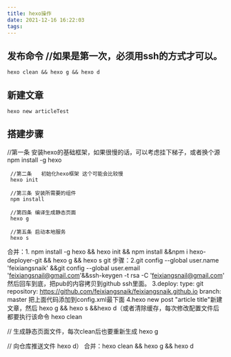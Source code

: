 ```yaml
---
title: hexo操作
date: 2021-12-16 16:22:03
tags:
---
```

## 发布命令 //如果是第一次，必须用ssh的方式才可以。
    hexo clean && hexo g && hexo d
## 新建文章
    hexo new articleTest
## 搭建步骤
//第一条   安装hexo的基础框架，如果很慢的话，可以考虑挂下梯子，或者换个源
     npm install -g hexo
     
     //第二条   初始化hexo框架 这个可能会比较慢
     hexo init
     
     //第三条 安装所需要的组件
     npm install
     
     //第四条 编译生成静态页面
     hexo g
     
     //第五条 启动本地服务
     hexo s

合并：1.     npm install -g hexo && hexo init && npm install &&npm i hexo-deployer-git && hexo g && hexo s 
git 步骤：2.git config --global user.name 'feixiangsnaik' &&git config --global user.email 'feixiangsnail@gmail.com'&&ssh-keygen -t rsa -C 'feixiangsnail@gmail.com'    然后回车到底，把pub的内容拷贝到github ssh里面。
3.deploy:
  type: git
  repository: https://github.com/feixiangsnaik/feixiangsnaik.github.io
  branch: master
把上面代码添加到config.xml最下面
4.hexo new post "article title"新建文章，然后 hexo g && hexo s &&hexo d（或者清除缓存，每次修改配置文件后都要执行该命令
  hexo clean
  
  // 生成静态页面文件，每次clean后也要重新生成
  hexo g
  
  // 向仓库推送文件
  hexo d）
合并：hexo clean && hexo g && hexo d